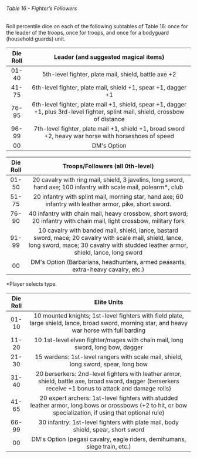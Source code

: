 ###### Table 16 - Fighter’s Followers

Roll percentile dice on each of the following subtables of Table 16: once for the leader of the troops, once for troops, and once for a bodyguard (household guards) unit.

| Die Roll |                                               Leader (and suggested magical items)                                               |
|:--------:|:--------------------------------------------------------------------------------------------------------------------------------:|
|  01-40   |                                       5th-level fighter, plate mail, shield, battle axe +2                                       |
|  41-75   |                                  6th-level fighter, plate mail, shield +1, spear +1, dagger +1                                   | 
|  76-95   | 6th-level fighter, plate mail +1, shield, spear +1, dagger +1, plus 3rd-level fighter, splint mail, shield, crossbow of distance |
|  96-99   |              7th-level fighter, plate mail +1, shield +1, broad sword +2, heavy war horse with horseshoes of speed               |
|    00    |                                                           DM's Option                                                            |


| Die Roll |                                                                                Troops/Followers (all 0th-level)                                                                                |
|:--------:|:----------------------------------------------------------------------------------------------------------------------------------------------------------------------------------------------:|
|  01-50   |                                       20 cavalry with ring mail, shield, 3 javelins, long sword, hand axe; 100 infantry with scale mail, polearm*, club                                        | 
|  51-75   |                                            20 infantry with splint mail, morning star, hand axe; 60 infantry with leather armor, pike, short sword.                                            |
|  76-90   |                                      40 infantry with chain mail, heavy crossbow, short sword; 20 infantry with chain mail, light crossbow, military fork                                      |
|  91-99   | 10 cavalry with banded mail, shield, lance, bastard sword, mace; 20 cavalry with scale mail, shield, lance, long sword, mace; 30 cavalry with studded leather armor, shield, lance, long sword |
|    00    |                                                        DM's Option (Barbarians, headhunters, armed peasants, extra-heavy cavalry, etc.)                                                        |

\*Player selects type.


| Die Roll |                                                                       Elite Units                                                                        |
|:--------:|:--------------------------------------------------------------------------------------------------------------------------------------------------------:|
|  01-10   |      10 mounted knights; 1st-level fighters with field plate, large shield, lance, broad sword, morning star, and heavy war horse with full barding      |
|  11-20   |                                      10 1st-level elven fighter/mages with chain mail, long sword, long bow, dagger                                      | 
|  21-30   |                                    15 wardens: 1st-level rangers with scale mail, shield, long sword, spear, long bow                                    |
|  31-40   |  20 berserkers: 2nd-level fighters with leather armor, shield, battle axe, broad sword, dagger (berserkers receive +1 bonus to attack and damage rolls)  |
|  41-65   | 20 expert archers: 1st-level fighters with studded leather armor, long bows or crossbows (+2 to hit, or bow specialization, if using that optional rule) |
|  66-99   |                                     30 infantry: 1st-level fighters with plate mail, body shield, spear, short sword                                     |
|    00    |                                        DM's Option (pegasi cavalry, eagle riders, demihumans, siege train, etc.)                                         |
